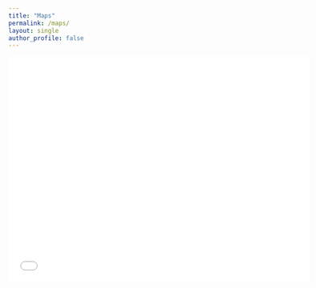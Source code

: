 ```yaml
---
title: "Maps"
permalink: /maps/
layout: single
author_profile: false
---
```


<iframe src= "maps/map.html" width="600" height="450" style="border:0;" allowfullscreen="" loading="lazy" referrerpolicy="no-referrer-when-downgrade"></iframe>
